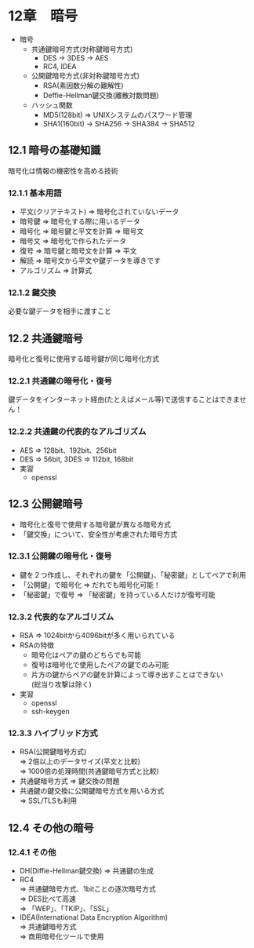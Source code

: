 # 12章　暗号

* 暗号
	* 共通鍵暗号方式(対称鍵暗号方式)
		* DES -> 3DES -> AES
		* RC4, IDEA
	* 公開鍵暗号方式(非対称鍵暗号方式)
		* RSA(素因数分解の難解性)
		* Deffie-Hellman鍵交換(離散対数問題)
	* ハッシュ関数
		* MD5(128bit) => UNIXシステムのパスワード管理
		* SHA1(160bit) -> SHA256 -> SHA384 -> SHA512

## 12.1 暗号の基礎知識

暗号化は情報の機密性を高める技術

### 12.1.1 基本用語

* 平文(クリアテキスト) => 暗号化されていないデータ
* 暗号鍵 => 暗号化する際に用いるデータ
* 暗号化 => 暗号鍵と平文を計算 => 暗号文
* 暗号文 => 暗号化で作られたデータ
* 復号 => 暗号鍵と暗号文を計算 => 平文
* 解読 => 暗号文から平文や鍵データを導きです
* アルゴリズム => 計算式

### 12.1.2 鍵交換

必要な鍵データを相手に渡すこと

## 12.2 共通鍵暗号

暗号化と復号に使用する暗号鍵が同じ暗号化方式

### 12.2.1 共通鍵の暗号化・復号

鍵データをインターネット経由(たとえばメール等)で送信することはできません！

### 12.2.2 共通鍵の代表的なアルゴリズム

* AES => 128bit、192bit、256bit
* DES => 56bit, 3DES => 112bit, 168bit
* 実習
	* openssl

## 12.3 公開鍵暗号

* 暗号化と復号で使用する暗号鍵が異なる暗号方式
* 「鍵交換」について、安全性が考慮された暗号方式

### 12.3.1 公開鍵の暗号化・復号

* 鍵を２つ作成し、それぞれの鍵を「公開鍵」、「秘密鍵」としてペアで利用
* 「公開鍵」で暗号化 => だれでも暗号化可能！
* 「秘密鍵」で復号 => 「秘密鍵」を持っている人だけが復号可能

### 12.3.2 代表的なアルゴリズム

* RSA => 1024bitから4096bitが多く用いられている
* RSAの特徴
	* 暗号化はペアの鍵のどちらでも可能
	* 復号は暗号化で使用したペアの鍵でのみ可能
	* 片方の鍵からペアの鍵を計算によって導き出すことはできない  
		(総当り攻撃は除く)
* 実習
	* openssl
	* ssh-keygen

### 12.3.3 ハイブリッド方式

* RSA(公開鍵暗号方式)  
=> 2倍以上のデータサイズ(平文と比較)  
=> 1000倍の処理時間(共通鍵暗号方式と比較)  
* 共通鍵暗号方式 => 鍵交換の問題
* 共通鍵の鍵交換に公開鍵暗号方式を用いる方式  
=> SSL/TLSも利用

## 12.4 その他の暗号
### 12.4.1 その他

* DH(Diffie-Hellman鍵交換) => 共通鍵の生成
* RC4  
=> 共通鍵暗号方式、1bitことの逐次暗号方式  
=> DES比べて高速  
=> 「WEP」、「TKIP」、「SSL」  
* IDEA(International Data Encryption Algorithm)  
=> 共通鍵暗号方式  
=> 商用暗号化ツールで使用  
